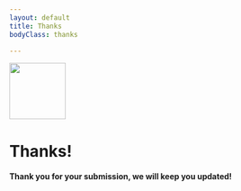 ```yaml
---
layout: default
title: Thanks
bodyClass: thanks

---
```

<div class="thanks_sec">
    <div class="container">
        <div class="row justify-content-center">
            <div class="col-lg-12 col-md-12 col-12">
                <div class="check-image text-center mb-3">
                    <img src="{{ site.baseurl }}/assets/images/website/icons/thanks-tick.png" width="100px">
                </div>
                <div class="thanks_content">
                    <h1 class="text-center">Thanks!</h1>
                    <h4 class="text-center">Thank you for your submission, we will keep you updated!</h4>
                </div>
            </div>
        </div>
    </div>
</div>